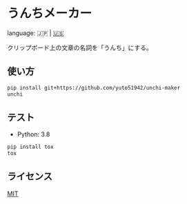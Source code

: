 # うんちメーカー

language: 🇯🇵 | [🇺🇸](../README.md)

クリップボード上の文章の名詞を「うんち」にする。

## 使い方

```bash
pip install git+https://github.com/yuto51942/unchi-maker
unchi
```

## テスト

- Python: 3.8

```bash
pip install tox
tox
```

## ライセンス

[MIT](../LICENSE)
